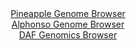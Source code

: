 <div id="Pineapple_Genome_Browser" align="center">
  <a href="https://igv.org/app/?sessionURL=blob:zZNda9swGIX_i6BlA8eW7NiODWU4bZrmYy0kzdykFKM4sqPNllxJtpuG_PdpYWM3HTQXGwNdSC.S3nOOHu1BQ4SknIEQ2CZyTYSAAeSWt3NcVgW5xSWRIMxwIYkBBMmIICwlINyDDEuFF7OpPrlVqpKhZVFVdUrMcm5Kx8QlfuUMt9JMeWld8qLAay6w4kJafYEbbtG86bRkjavK1L0d07U2WGELF9WWM8mtirA8afV9ya9SkhPGS5KUdaHoUUCi9WiNGzPDn6J4HqUpkXJCdqPNRTQZRV.cwWI19C5Xi7ubeOHF53OaM6xqQS7ilu.uVFt3uzQed8_sfvUwrm8mLgqKqnfmXJ0PXioqiLxAPuo5Qc.Gno6Gsg15.Z9c60FPdE5nESsCz75fbuPJsjdYXsrG42Qmrpdv.vbBwQAFT2tNAki3wg8RNBzoGa7tdX5MUc.AMNDpCE5B.PhkACVw.k1vf9wDtas0L0CS5_qIjgG42BABwk4AoY.CwHa7fhcGAToYe1CL4u9Fe72YBT60I9v2kowWSsO8SSSrpIkZM5s0M_PXE7N0x8PxnUJlsLsdYuin9mhOvmLYF2P5hywNoFsfn08bfY.if0Lde4SYan0qatvnctwfPaT6e02HV5M4WC3vIhFN..794PObAfW03dPCybgosdL7dUUvf_LWYEExU7rQUEnXtKBqF.sceQtCZDsaW5DygmsOgcjXH6ABDeTCj7_xdA5Ph.8-">Pineapple Genome Browser</a>
</div>
<div id="Alphonso_Genome_Browser" align="center">
  <a href="https://igv.org/app/?sessionURL=blob:zZNdb5swFIb_i6VWm0QAmxICUjXRLl2_1k3NWNpUFXLAEK9gU9tASZT_vrNq0246qbnYNMkX9pGN3_P4YYM6pjSXAkWI2Ni3MUYW0ivZz2jdVOyK1kyjqKCVZhZSrGCKiYyhaIMKqg1Nri_h5MqYRkeOw00zqqkopa09m9Z0LQXttZ3J2jmWVUWXUlEjlXaOFO2kw8tu1LMlbRob7vZs38mpoQ6tmpUUWjoNE2Xaw_fSX6W0ZELWLK3byvDnACnkgYy5XdB38XwWZxnT.oINZ_lhfHEWf_WmyeLD.HiRfDqdJ.P5_oyXgppWscOCXB0LklWLIe4n3cobzof.s7oijEz2vPf706eGK6YPcYAnXjjBxAMwXOTs6X_qGQbfse8kXE4f_Tg.uc4LzW77fD3Itp_i2xP9Yt8HaGuhSmYteICylQoi7FqeO7Z8Mh79mOKJ5boh0FGSo.ju3kJG0ewBtt9tkBkasAVp9tg.i2MhqXKmUDQKXTfAYUj8g.DADUO8tTaoVdXfQ3uSXIeBS2JCxmnBKwMq56kWjbapEHaXFXa53pHlOiA5K7qgnn4saDzk2R45WnRHN0kgVPkiTR8IwOXPDwitvibTP_HuNUFss9xVtsvxJTlPHkLgMutu6Le2fQy.YFjBOMVhffZHSLsBKqSqqYH9UIHlT.s6qjgVBgod13zJK26GObCUPYrghwZ5USYrCTYiVS7fuJZrYd99.1tSb3u__Q4-">Alphonso Genome Browser</a>
</div>


<div id="DAF_Genomics_Browser" align="center">
  <a href="https://igv.org/app/?sessionURL=blob:tZFra9swFIb_iyD95JtkxzcIw1uTrksvazIvW0sJp7Ycu7UlR5KXNCH_vcLtGOzCGHQgCUnn8p5znj36RoWsOEMxIhYeWhgjA8mSb.bQtDW9gIZKFBdQS2ogQQsqKMsoiveoAKkgnZ3pyFKpVsa2nUNhrijjTZVJS7oWtKbknSqpdjWJBQ3sOIONtDLeaGcFNtRtyZnkNmQZldJ07Jay1XID.vhuW_Yp6bLpalX1qktdhC4stwrQ1VYsp9u_FPIflPWq3iSLedLHT.njaT5KpqfJZ3ecXp_4767Ty_eL1F8czasVA9UJOjpZhxmclxfsOCQy3_nbfPz14_zTfSQeBu7x0XjbVoLKEQ5w6EYhdjE6GKjmWacRoKwUOMaeEZDQIJ5nvlzdoa9nIHiF4ptbAykB2YN2v9kj9dhqUEjSddczMxAXORUoNiPHCXAUkaEXeE4U4YOxR52oX5nkJJ1FgUMSQnzrDhqtX1R1Pz4t9KvxtTD.lFnvf8U0IJP1h9nlbEDeXm2JuJrs6up8.uU.ciP9pe7C38Iiuoc_Nldw0YDSpufnCxqotWZDmfrBxj3cHp4A">DAF Genomics Browser</a>
</div>
